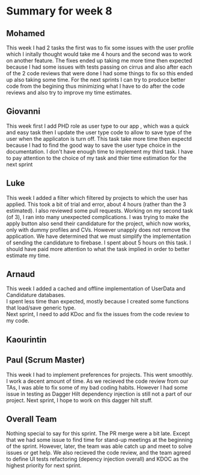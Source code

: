 # Summary for week 8

## Mohamed
This week I had 2 tasks the first was to fix some issues with the user profile which I initally thought would take me 4 hours and the second was to work on another feature. The fixes ended up taking me more time then expected because I had some issues with tests passing on cirrus and also after each of the 2 code reviews that were done I had some things to fix so this ended up also taking some time. For the next sprints I can try to produce better code from the begining thus minimizing what I have to do after the code reviews and also try to improve my time estimates.
## Giovanni
This week first I add PHD role as user type to our app , which was a quick and easy task then I update the user type code to allow to save type of the user when the applicaton is turn off. This task take more time then expectd because I had to find the good way to save the user type choice in the documentation.  I don't have enough time to implement my third task. I have to pay attention to the choice of my task and thier time estimation for the next sprint 

## Luke
This week I added a filter which filtered by projects to which the user has applied. This took a bit of trial and error, about 4 hours (rather than the 3 estimated). I also reviewed some pull requests. Working on my second task (of 3), I ran into many unexpected complications. I was trying to make the apply button also send their candidature for the project, which now works, only with dummy profiles and CVs. However unapply does not remove the application. We have determined that we must simplify the implementation of sending the candidature to firebase. I spent about 5 hours on this task. I should have paid more attention to what the task implied in order to better estimate my time.

## Arnaud
This week I added a cached and offline implementation of UserData and Candidature databases.  
I spent less time than expected, mostly because I created some functions that load/save generic type.  
Next sprint, I need to add KDoc and fix the issues from the code review to my code.

## Kaourintin 

## Paul (Scrum Master)
This week I had to implement preferences for projects. This went smoothly. I work a decent amount of time. As we recieved the code review from our TAs, I was able to fix some of my bad coding habits. However I had some issue in testing as Dagger Hilt dependency injection is still not a part of our project.
Next sprint, I hope to work on this dagger hilt stuff.

## Overall Team
Nothing special to say for this sprint. The PR merge were a bit late. Except that we had some issue to find time for stand-up meetings at the beginning of the sprint. However, later, the team was able catch up and meet to solve issues or get help. We also recieved the code review, and the team agreed to define UI tests refactoring (depency injection overall) and KDOC as the highest priority for next sprint.

